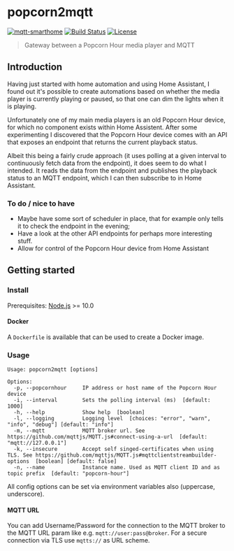 # popcorn2mqtt

[![mqtt-smarthome](https://img.shields.io/badge/mqtt-smarthome-blue.svg)](https://github.com/mqtt-smarthome/mqtt-smarthome)
[![Build Status](https://travis-ci.org/dmeenhuis/node-popcorn2mqtt.svg?branch=master)](https://travis-ci.org/dmeenhuis/node-popcorn2mqtt)
[![License](https://img.shields.io/github/license/mashape/apistatus.svg)](LICENSE)

> Gateway between a Popcorn Hour media player and MQTT

## Introduction

Having just started with home automation and using Home Assistant, I found out it's possible to create automations based on whether the media player is currently playing or paused, so that one can dim the lights when it is playing.

Unfortunately one of my main media players is an old Popcorn Hour device, for which no component exists within Home Assistent. After some experimenting I discovered that the Popcorn Hour device comes with an API that exposes an endpoint that returns the current playback status.

Albeit this being a fairly crude approach (it uses polling at a given interval to continuously fetch data from the endpoint), it does seem to do what I intended. It reads the data from the endpoint and publishes the playback status to an MQTT endpoint, which I can then subscribe to in Home Assistant.

### To do / nice to have

* Maybe have some sort of scheduler in place, that for example only tells it to check the endpoint in the evening;
* Have a look at the other API endpoints for perhaps more interesting stuff.
* Allow for control of the Popcorn Hour device from Home Assistant

## Getting started

### Install

Prerequisites: [Node.js](https://nodejs.org) >= 10.0

#### Docker

A `Dockerfile` is available that can be used to create a Docker image.

### Usage 

```
Usage: popcorn2mqtt [options]

Options:
  -p, --popcornhour     IP address or host name of the Popcorn Hour device
  -i, --interval        Sets the polling interval (ms)  [default: 1000]
  -h, --help            Show help  [boolean]
  -l, --logging         Logging level  [choices: "error", "warn", "info", "debug"] [default: "info"]
  -m, --mqtt            MQTT broker url. See https://github.com/mqttjs/MQTT.js#connect-using-a-url  [default: "mqtt://127.0.0.1"]
  -k, --insecure        Accept self singed-certificates when using TLS. See https://github.com/mqttjs/MQTT.js#mqttclientstreambuilder-options  [boolean] [default: false]
  -n, --name            Instance name. Used as MQTT client ID and as topic prefix  [default: "popcorn-hour"]

```  

All config options can be set via environment variables also (uppercase, underscore).

#### MQTT URL

You can add Username/Password for the connection to the MQTT broker to the MQTT URL param like e.g. 
`mqtt://user:pass@broker`. For a secure connection via TLS use `mqtts://` as URL scheme.

